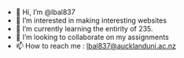 - 👋 Hi, I’m @lbal837
- 👀 I’m interested in making interesting websites
- 🌱 I’m currently learning the entirity of 235.
- 💞️ I’m looking to collaborate on my assignments
- 📫 How to reach me : lbal837@aucklanduni.ac.nz

<!---
lbal837/lbal837 is a ✨ special ✨ repository because its `README.md` (this file) appears on your GitHub profile.
You can click the Preview link to take a look at your changes.
--->
